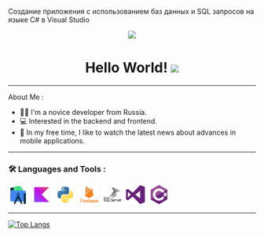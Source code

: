 Создание приложения с использованием баз данных и SQL запросов на языке C# в Visual Studio
<div id="header" align="center">
  <img src="https://media.giphy.com/media/v1.Y2lkPTc5MGI3NjExM2E3YjM0YWEyNDg0NTAzZWM4M2EzZWQ3MzRjOTQ2YjE3N2M3MzE2YSZjdD1n/uB86ZyWQsnFSGYe2sA/giphy.gif" width="300"/>
</div>
<div id="header" align="center">
  <h1>
    Hello World!
    <img src="https://media.giphy.com/media/hvRJCLFzcasrR4ia7z/giphy.gif" width="30px"/>
  </h1>
</div>

---

About Me :

- :woman_student: I'm a novice developer from Russia.
- :computer: Interested in the backend and frontend.
- :newspaper: In my free time, I like to watch the latest news about advances in mobile applications.

---

### :hammer_and_wrench: Languages and Tools :
<div>
  <img src="https://github.com/devicons/devicon/blob/master/icons/androidstudio/androidstudio-original.svg" width="40" height="40"/>&nbsp;
  <img src="https://github.com/devicons/devicon/blob/master/icons/kotlin/kotlin-original.svg" width="40" height="40"/>&nbsp;
  <img src="https://github.com/devicons/devicon/blob/master/icons/python/python-original.svg" width="40" height="40"/>&nbsp;
  <img src="https://github.com/devicons/devicon/blob/master/icons/firebase/firebase-plain-wordmark.svg" width="40" height="40"/>&nbsp;
  <img src="https://github.com/devicons/devicon/blob/master/icons/microsoftsqlserver/microsoftsqlserver-plain-wordmark.svg" width="40" height="40"/>&nbsp;
  <img src="https://github.com/devicons/devicon/blob/master/icons/visualstudio/visualstudio-plain.svg" width="40" height="40"/>&nbsp;
  <img src="https://github.com/devicons/devicon/blob/master/icons/csharp/csharp-original.svg" width="40" height="40"/>&nbsp;
</div>

---

[![Top Langs](https://github-readme-stats.vercel.app/api/top-langs/?username=CoviRa&&layout=compact&theme=swift)](https://github.com/anuraghazra/github-readme-stats)
